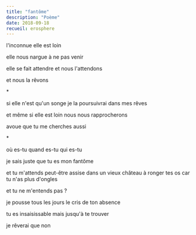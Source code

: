 ```yaml
---
title: "fantôme"
description: "Poème"
date: 2018-09-18
recueil: erosphere
---
```


l'inconnue
elle est loin

elle nous nargue
à ne pas venir

elle se fait attendre et nous l'attendons

et nous la rêvons

\*

si elle n'est qu'un songe
je la poursuivrai dans mes rêves

et même si elle est loin
nous nous rapprocherons

avoue que tu me cherches aussi

\*

où es-tu
quand es-tu
qui es-tu

je sais juste que tu es mon fantôme

et tu m'attends peut-être assise dans un vieux château
à ronger tes os car tu n'as plus d'ongles

et tu ne m'entends pas ?

je pousse tous les jours le cris de ton absence

tu es insaisissable
mais jusqu'à te trouver

je rêverai que non
